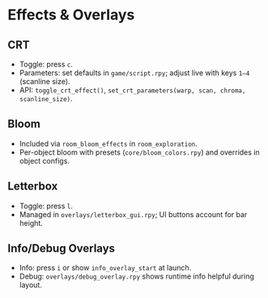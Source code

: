 # Effects & Overlays

## CRT
- Toggle: press `c`.
- Parameters: set defaults in `game/script.rpy`; adjust live with keys `1–4` (scanline size).
- API: `toggle_crt_effect()`, `set_crt_parameters(warp, scan, chroma, scanline_size)`.

## Bloom
- Included via `room_bloom_effects` in `room_exploration`.
- Per-object bloom with presets (`core/bloom_colors.rpy`) and overrides in object configs.

## Letterbox
- Toggle: press `l`.
- Managed in `overlays/letterbox_gui.rpy`; UI buttons account for bar height.

## Info/Debug Overlays
- Info: press `i` or show `info_overlay_start` at launch.
- Debug: `overlays/debug_overlay.rpy` shows runtime info helpful during layout.
